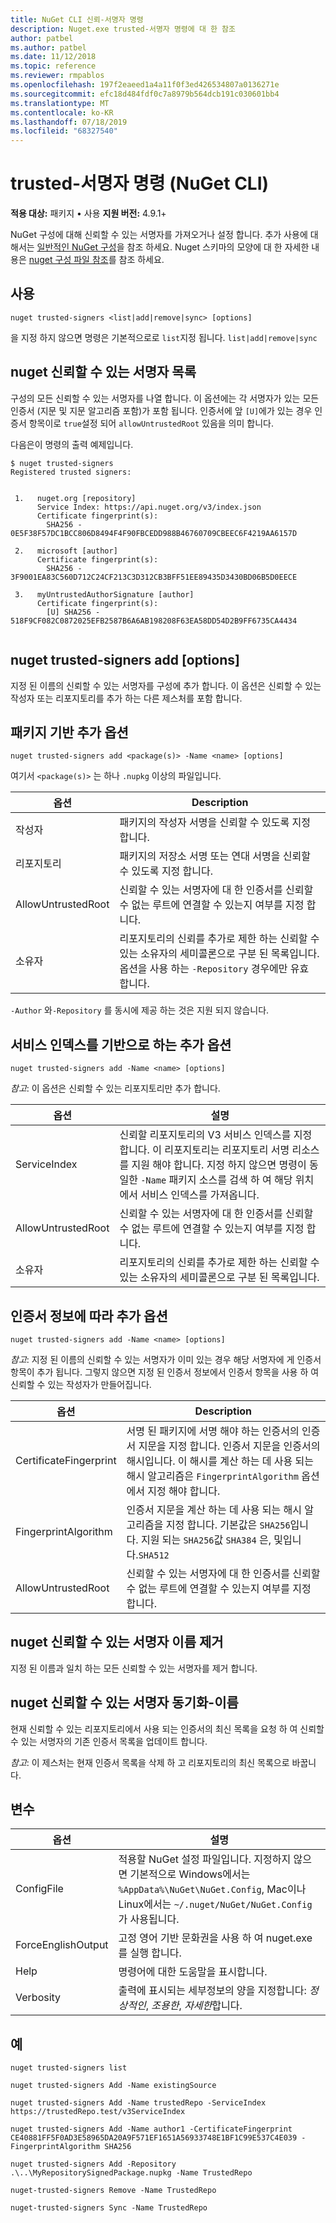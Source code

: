 ```yaml
---
title: NuGet CLI 신뢰-서명자 명령
description: Nuget.exe trusted-서명자 명령에 대 한 참조
author: patbel
ms.author: patbel
ms.date: 11/12/2018
ms.topic: reference
ms.reviewer: rmpablos
ms.openlocfilehash: 197f2eaeed1a4a11f0f3ed426534807a0136271e
ms.sourcegitcommit: efc18d484fdf0c7a8979b564dcb191c030601bb4
ms.translationtype: MT
ms.contentlocale: ko-KR
ms.lasthandoff: 07/18/2019
ms.locfileid: "68327540"
---
```

# <a name="trusted-signers-command-nuget-cli"></a>trusted-서명자 명령 (NuGet CLI)

**적용 대상:** 패키지 &bullet; 사용 **지원 버전:** 4.9.1+

NuGet 구성에 대해 신뢰할 수 있는 서명자를 가져오거나 설정 합니다. 추가 사용에 대해서는 [일반적인 NuGet 구성](../../consume-packages/configuring-nuget-behavior.md)을 참조 하세요. Nuget 스키마의 모양에 대 한 자세한 내용은 [nuget 구성 파일 참조](../nuget-config-file.md)를 참조 하세요.

## <a name="usage"></a>사용

```cli
nuget trusted-signers <list|add|remove|sync> [options]
```

을 지정 하지 않으면 명령은 기본적으로로 `list`지정 됩니다. `list|add|remove|sync`

## <a name="nuget-trusted-signers-list"></a>nuget 신뢰할 수 있는 서명자 목록

구성의 모든 신뢰할 수 있는 서명자를 나열 합니다. 이 옵션에는 각 서명자가 있는 모든 인증서 (지문 및 지문 알고리즘 포함)가 포함 됩니다. 인증서에 앞 `[U]`에가 있는 경우 인증서 항목이로 `true`설정 되어 `allowUntrustedRoot` 있음을 의미 합니다.

다음은이 명령의 출력 예제입니다.

```cli
$ nuget trusted-signers
Registered trusted signers:


 1.   nuget.org [repository]
      Service Index: https://api.nuget.org/v3/index.json
      Certificate fingerprint(s):
        SHA256 - 0E5F38F57DC1BCC806D8494F4F90FBCEDD988B46760709CBEEC6F4219AA6157D

 2.   microsoft [author]
      Certificate fingerprint(s):
        SHA256 - 3F9001EA83C560D712C24CF213C3D312CB3BFF51EE89435D3430BD06B5D0EECE

 3.   myUntrustedAuthorSignature [author]
      Certificate fingerprint(s):
        [U] SHA256 - 518F9CF082C0872025EFB2587B6A6AB198208F63EA58DD54D2B9FF6735CA4434
        
```

## <a name="nuget-trusted-signers-add-options"></a>nuget trusted-signers add [options]

지정 된 이름의 신뢰할 수 있는 서명자를 구성에 추가 합니다. 이 옵션은 신뢰할 수 있는 작성자 또는 리포지토리를 추가 하는 다른 제스처를 포함 합니다.

## <a name="options-for-add-based-on-a-package"></a>패키지 기반 추가 옵션

```cli
nuget trusted-signers add <package(s)> -Name <name> [options]
```

여기서 `<package(s)>` 는 하나 `.nupkg` 이상의 파일입니다.

| 옵션 | Description |
| --- | --- |
| 작성자 | 패키지의 작성자 서명을 신뢰할 수 있도록 지정 합니다. |
| 리포지토리 | 패키지의 저장소 서명 또는 연대 서명을 신뢰할 수 있도록 지정 합니다. |
| AllowUntrustedRoot | 신뢰할 수 있는 서명자에 대 한 인증서를 신뢰할 수 없는 루트에 연결할 수 있는지 여부를 지정 합니다. |
| 소유자 | 리포지토리의 신뢰를 추가로 제한 하는 신뢰할 수 있는 소유자의 세미콜론으로 구분 된 목록입니다. 옵션을 사용 하는 `-Repository` 경우에만 유효 합니다. |

`-Author` 와`-Repository` 를 동시에 제공 하는 것은 지원 되지 않습니다.

## <a name="options-for-add-based-on-a-service-index"></a>서비스 인덱스를 기반으로 하는 추가 옵션

```cli
nuget trusted-signers add -Name <name> [options]
```

_참고_: 이 옵션은 신뢰할 수 있는 리포지토리만 추가 합니다. 

| 옵션 | 설명 |
| --- | --- |
| ServiceIndex | 신뢰할 리포지토리의 V3 서비스 인덱스를 지정 합니다. 이 리포지토리는 리포지토리 서명 리소스를 지원 해야 합니다. 지정 하지 않으면 명령이 동일한 `-Name` 패키지 소스를 검색 하 여 해당 위치에서 서비스 인덱스를 가져옵니다. |
| AllowUntrustedRoot | 신뢰할 수 있는 서명자에 대 한 인증서를 신뢰할 수 없는 루트에 연결할 수 있는지 여부를 지정 합니다. |
| 소유자 | 리포지토리의 신뢰를 추가로 제한 하는 신뢰할 수 있는 소유자의 세미콜론으로 구분 된 목록입니다. |

## <a name="options-for-add-based-on-the-certificate-information"></a>인증서 정보에 따라 추가 옵션

```cli
nuget trusted-signers add -Name <name> [options]
```

_참고_: 지정 된 이름의 신뢰할 수 있는 서명자가 이미 있는 경우 해당 서명자에 게 인증서 항목이 추가 됩니다. 그렇지 않으면 지정 된 인증서 정보에서 인증서 항목을 사용 하 여 신뢰할 수 있는 작성자가 만들어집니다.

| 옵션 | Description |
| --- | --- |
| CertificateFingerprint | 서명 된 패키지에 서명 해야 하는 인증서의 인증서 지문을 지정 합니다. 인증서 지문을 인증서의 해시입니다. 이 해시를 계산 하는 데 사용 되는 해시 알고리즘은 `FingerprintAlgorithm` 옵션에서 지정 해야 합니다. |
| FingerprintAlgorithm | 인증서 지문을 계산 하는 데 사용 되는 해시 알고리즘을 지정 합니다. 기본값은 `SHA256`입니다. 지원 되는 `SHA256`값 `SHA384` 은, 및입니다.`SHA512` |
| AllowUntrustedRoot | 신뢰할 수 있는 서명자에 대 한 인증서를 신뢰할 수 없는 루트에 연결할 수 있는지 여부를 지정 합니다. |

## <a name="nuget-trusted-signers-remove--name-name"></a>nuget 신뢰할 수 있는 서명자 이름 제거<name>

지정 된 이름과 일치 하는 모든 신뢰할 수 있는 서명자를 제거 합니다.

## <a name="nuget-trusted-signers-sync--name-name"></a>nuget 신뢰할 수 있는 서명자 동기화-이름<name>

현재 신뢰할 수 있는 리포지토리에서 사용 되는 인증서의 최신 목록을 요청 하 여 신뢰할 수 있는 서명자의 기존 인증서 목록을 업데이트 합니다.

_참고_: 이 제스처는 현재 인증서 목록을 삭제 하 고 리포지토리의 최신 목록으로 바꿉니다.

## <a name="options"></a>변수

| 옵션 | 설명 |
| --- | --- |
| ConfigFile | 적용할 NuGet 설정 파일입니다. 지정하지 않으면 기본적으로 Windows에서는 `%AppData%\NuGet\NuGet.Config`, Mac이나 Linux에서는 `~/.nuget/NuGet/NuGet.Config`가 사용됩니다.|
| ForceEnglishOutput | 고정 영어 기반 문화권을 사용 하 여 nuget.exe를 실행 합니다. |
| Help | 명령어에 대한 도움말을 표시합니다. |
| Verbosity | 출력에 표시되는 세부정보의 양을 지정합니다: *정상적인*, *조용한*, *자세한*합니다. |

## <a name="examples"></a>예

```cli
nuget trusted-signers list

nuget trusted-signers Add -Name existingSource

nuget trusted-signers Add -Name trustedRepo -ServiceIndex https://trustedRepo.test/v3ServiceIndex

nuget trusted-signers Add -Name author1 -CertificateFingerprint CE40881FF5F0AD3E58965DA20A9F571EF1651A56933748E1BF1C99E537C4E039 -FingerprintAlgorithm SHA256

nuget trusted-signers Add -Repository .\..\MyRepositorySignedPackage.nupkg -Name TrustedRepo

nuget-trusted-signers Remove -Name TrustedRepo

nuget-trusted-signers Sync -Name TrustedRepo
```
